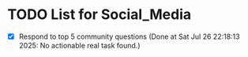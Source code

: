 # TODO List for Social_Media

- [x] Respond to top 5 community questions  (Done at Sat Jul 26 22:18:13 2025: No actionable real task found.)
